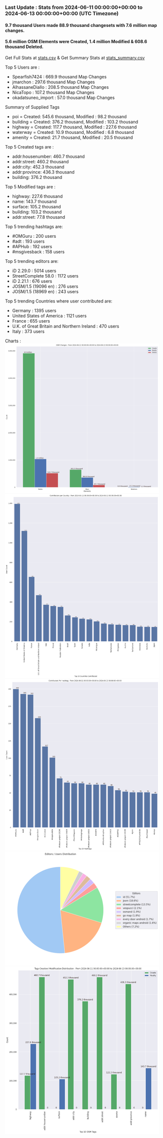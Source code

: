 ### Last Update : Stats from 2024-06-11 00:00:00+00:00 to 2024-06-13 00:00:00+00:00 (UTC Timezone)

#### 9.7 thousand Users made 88.9 thousand changesets with 7.6 million map changes.
#### 5.6 million OSM Elements were Created, 1.4 million Modified & 608.6 thousand Deleted.
Get Full Stats at [stats.csv](/stats/Global/Daily/stats.csv)
 & Get Summary Stats at [stats_summary.csv](/stats/Global/Daily/stats_summary.csv)

Top 5 Users are : 
- Spearfish7424 : 669.9 thousand Map Changes
- jmarchon : 297.6 thousand Map Changes
- AlhassaneDiallo : 208.5 thousand Map Changes
- NicaTopo : 107.2 thousand Map Changes
- okadatsuneo_import : 57.0 thousand Map Changes

Summary of Supplied Tags
- poi = Created: 545.6 thousand, Modified : 98.2 thousand
- building = Created: 376.2 thousand, Modified : 103.2 thousand
- highway = Created: 117.7 thousand, Modified : 227.6 thousand
- waterway = Created: 10.9 thousand, Modified : 6.8 thousand
- amenity = Created: 21.7 thousand, Modified : 20.5 thousand


Top 5 Created tags are :
- addr:housenumber: 460.7 thousand
- addr:street: 460.2 thousand
- addr:city: 452.3 thousand
- addr:province: 436.3 thousand
- building: 376.2 thousand


Top 5 Modified tags are :
- highway: 227.6 thousand
- name: 143.7 thousand
- surface: 105.2 thousand
- building: 103.2 thousand
- addr:street: 77.8 thousand


Top 5 trending hashtags are:
- #OMGuru : 200 users
- #adt : 193 users
- #APHub : 192 users
- #msgivesback : 158 users


Top 5 trending editors are:
- iD 2.29.0 : 5014 users
- StreetComplete 58.0 : 1172 users
- iD 2.21.1 : 676 users
- JOSM/1.5 (19096 en) : 276 users
- JOSM/1.5 (18969 en) : 243 users


Top 5 trending Countries where user contributed are:
- Germany : 1395 users
- United States of America : 1121 users
- France : 655 users
- U.K. of Great Britain and Northern Ireland : 470 users
- Italy : 373 users


 Charts : 
![Alt text](./stats_osm_changes.png) 
![Alt text](./stats_users_per_country.png) 
![Alt text](./stats_users_per_hashtag.png) 
![Alt text](./stats_editors_pie_chart.png) 
![Alt text](./stats_tags.png) 
